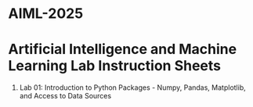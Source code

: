 # AIML-2025
# Artificial Intelligence and Machine Learning Lab Instruction Sheets
 1. Lab 01: Introduction to Python Packages - Numpy, Pandas, Matplotlib, and Access to Data Sources
